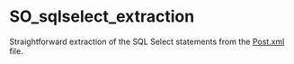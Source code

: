 # SO_sqlselect_extraction
Straightforward extraction of the SQL Select statements from the [Post.xml](https://archive.org/download/stackexchange/stackoverflow.com-Posts.7z) file. 
